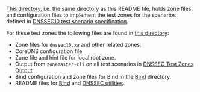 [This directory], i.e. the same directory as this README file, holds zone
files and configuration files to implement the test zones for the scenarios
defined in [DNSSEC10 test scenario specification].

For these test zones the following files are found in [this directory]:
* Zone files for `dnssec10.xa` and other related zones.
* CoreDNS configuration file
* Zone file and hint file for local root zone.
* Output from `zonemaster-cli` on all test scenarios in
  [DNSSEC Test Zones Output].
* Bind configuration and zone files for Bind in the [Bind] directory.
* README files for [Bind][README-Bind] and [DNSSEC utilities].

[DNSSEC Test Zones Output]:                   ./test-zones-output.md
[DNSSEC utilities]:                           ./README-DNSSEC-utilities.md
[DNSSEC10 test scenario specification]:       ../../../docs/public/specifications/test-zones/DNSSEC-TP/dnssec10.md
[README-Bind]:                                ./README-Bind.md
[This directory]:                             .
[Bind]:                                       ./Bind/

